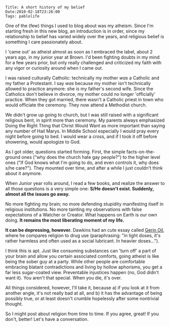     Title: A short history of my belief
    Date:2010-02-18T23:26:00
    Tags: pablolife

One of the (few) things I used to blog about was my atheism.  Since I'm starting 
fresh in this new blog, an introduction is in order, since my relationship to 
belief has varied widely over the years, and religious belief is something I 
care passionately about.

I 'came out' as atheist almost as soon as I embraced the label, about 2 years
ago, in my junior year at Brown. I'd been fighting doubts in my mind for a few
years prior, but only really challenged and criticized my faith with any vigor
or curiosity around when I came out.

I was raised culturally Catholic: technically my mother _was_ a Catholic and
my father a Protestant. I say _was_ because my mother isn't technically
allowed to practice anymore: she is my father's second wife. Since the
Catholics don't believe in divorce, my mother could no longer 'officially'
practice. When they got married, there wasn't a Catholic priest in town who
would officiate the ceremony. They now attend a Methodist church.

We didn't grow up going to church, but I was still raised with a significant
religious bent, in spirit more than ceremony. My parents always emphasized
Doing the Right Thing that Christ Would Want as more important than saying any
number of Hail Marys. In Middle School especially I would pray every night
before going to bed. I would wear a cross, and if I took it off before
showering, would apologize to God.

As I got older, questions started forming. First, the simple facts-on-the-ground 
ones ("why does the church hate gay people?") to the higher level ones
("If God knows what I'm going to do, and even controls it, why does s/he
care?"). They mounted over time, and after a while I just couldn't think about
it anymore.

When Junior year rolls around, I read a few books, and realize the answer to
all those questions is a very simple one: **S/He doesn't exist. Suddenly,
almost all the issues go away.**

No more fighting my brain; no more defending stupidity manifesting itself in
religious institutions. No more tainting my observations with false
expectations of a Watcher or Creator. What happens on Earth is our own doing.
**It remains the most liberating moment of my life.**

**It can be depressing, however.** Dawkins had an cute essay called [Gerin
Oil][1], where he compares religion to drug use (paraphrasing: "in light
doses, it's rather harmless and often used as a social lubricant. In heavier
doses...").

I think this is apt. Just like consuming substances can 'turn off' a part of
your brain and allow you certain associated comforts, going atheist is like
being the sober guy at a party. While other people are comfortable embracing
blatant contradictions and living by hollow aphorisms, you get a far less
sugar-coated view. Preventable injustices happen (no, God didn't want it). You
aren't that special. When you die, it's over.

All things considered, however, I'll take it, because a) if you look at it
from another angle, it's not really bad at all, and b) it has the advantage
of being possibly true, or at least doesn't crumble hopelessly after some
nontrivial thought.

So I might post about religion from time to time. If you agree, great! If you
don't, better! Let's have a conversation.


   [1]: http://richarddawkins.net/articles/122
